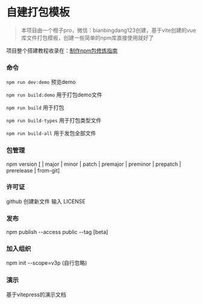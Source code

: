 # 自建打包模板

> 本项目由一个橙子pro，微信：bianbingdang123创建，基于vite创建的vue库文件打包模板，创建一些简单的npm库直接使用就好了

项目整个搭建教程收录在：[制作npm包修炼指南
](https://blog.csdn.net/a942242856/category_12404759.html)
### 命令

`npm run dev:demo` 预览demo

`npm run build:demo` 用于打包demo文件

`npm run build` 用于打包

`npm run build-types` 用于打包类型文件

`npm run build-all` 用于发包全部文件

### 包管理

npm version [<newversion> | major | minor | patch | premajor | preminor | prepatch | prerelease | from-git]

### 许可证

github 创建新文件 输入 LICENSE

### 发布

npm publish --access public --tag [beta]

### 加入组织

npm init --scope=v3p  (自行忽略)

### 演示

基于vitepress的演示文档
